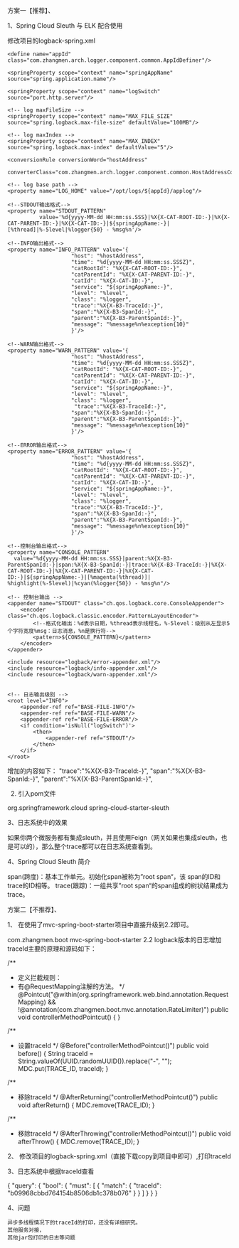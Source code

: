 方案一【推荐】、


1、Spring Cloud Sleuth 与 ELK 配合使用



 修改项目的logback-spring.xml

<?xml version="1.0" encoding="UTF-8"?>
<configuration debug="false">
 
    <define name="appId" class="com.zhangmen.arch.logger.component.common.AppIdDefiner"/>
 
    <springProperty scope="context" name="springAppName" source="spring.application.name"/>
 
    <springProperty scope="context" name="logSwitch" source="port.http.server"/>
 
    <!-- log maxFileSize -->
    <springProperty scope="context" name="MAX_FILE_SIZE" source="spring.logback.max-file-size" defaultValue="100MB"/>
 
    <!-- log maxIndex -->
    <springProperty scope="context" name="MAX_INDEX" source="spring.logback.max-index" defaultValue="5"/>
 
    <conversionRule conversionWord="hostAddress"
                    converterClass="com.zhangmen.arch.logger.component.common.HostAddressConvert"/>
 
    <!-- log base path -->
    <property name="LOG_HOME" value="/opt/logs/${appId}/applog"/>
 
    <!--STDOUT输出格式-->
    <property name="STDOUT_PATTERN"
              value='%d{yyyy-MM-dd HH:mm:ss.SSS}|%X{X-CAT-ROOT-ID:-}|%X{X-CAT-PARENT-ID:-}|%X{X-CAT-ID:-}|${springAppName:-}|[%thread]|%-5level|%logger{50} - %msg%n'/>
 
    <!--INFO输出格式-->
    <property name="INFO_PATTERN" value='{
                        "host": "%hostAddress",
                        "time": "%d{yyyy-MM-dd HH:mm:ss.SSSZ}",
                        "catRootId": "%X{X-CAT-ROOT-ID:-}",
                        "catParentId": "%X{X-CAT-PARENT-ID:-}",
                        "catId": "%X{X-CAT-ID:-}",
                        "service": "${springAppName:-}",
                        "level": "%level",
                        "class": "%logger",
                        "trace":"%X{X-B3-TraceId:-}",
                        "span":"%X{X-B3-SpanId:-}",
                        "parent":"%X{X-B3-ParentSpanId:-}",
                        "message": "%message%n%exception{10}"
                        }'/>
 
    <!--WARN输出格式-->
    <property name="WARN_PATTERN" value='{
                        "host": "%hostAddress",
                        "time": "%d{yyyy-MM-dd HH:mm:ss.SSSZ}",
                        "catRootId": "%X{X-CAT-ROOT-ID:-}",
                        "catParentId": "%X{X-CAT-PARENT-ID:-}",
                        "catId": "%X{X-CAT-ID:-}",
                        "service": "${springAppName:-}",
                        "level": "%level",
                        "class": "%logger",
                         "trace":"%X{X-B3-TraceId:-}",
                        "span":"%X{X-B3-SpanId:-}",
                        "parent":"%X{X-B3-ParentSpanId:-}",
                        "message": "%message%n%exception{10}"
                        }'/>
 
    <!--ERROR输出格式-->
    <property name="ERROR_PATTERN" value='{
                        "host": "%hostAddress",
                        "time": "%d{yyyy-MM-dd HH:mm:ss.SSSZ}",
                        "catRootId": "%X{X-CAT-ROOT-ID:-}",
                        "catParentId": "%X{X-CAT-PARENT-ID:-}",
                        "catId": "%X{X-CAT-ID:-}",
                        "service": "${springAppName:-}",
                        "level": "%level",
                        "class": "%logger",
                        "trace":"%X{X-B3-TraceId:-}",
                        "span":"%X{X-B3-SpanId:-}",
                        "parent":"%X{X-B3-ParentSpanId:-}",
                        "message": "%message%n%exception{10}"
                        }'/>
 
    <!--控制台输出格式-->
    <property name="CONSOLE_PATTERN"
      value="%d{yyyy-MM-dd HH:mm:ss.SSS}|parent:%X{X-B3-ParentSpanId:-}|span:%X{X-B3-SpanId:-}|trace:%X{X-B3-TraceId:-}|%X{X-CAT-ROOT-ID:-}|%X{X-CAT-PARENT-ID:-}|%X{X-CAT-ID:-}|${springAppName:-}|[%magenta(%thread)]| %highlight(%-5level)|%cyan(%logger{50}) - %msg%n"/>
 
    <!-- 控制台输出 -->
    <appender name="STDOUT" class="ch.qos.logback.core.ConsoleAppender">
        <encoder class="ch.qos.logback.classic.encoder.PatternLayoutEncoder">
            <!--格式化输出：%d表示日期，%thread表示线程名，%-5level：级别从左显示5个字符宽度%msg：日志消息，%n是换行符-->
            <pattern>${CONSOLE_PATTERN}</pattern>
        </encoder>
    </appender>
 
    <include resource="logback/error-appender.xml"/>
    <include resource="logback/info-appender.xml"/>
    <include resource="logback/warn-appender.xml"/>
 
 
    <!-- 日志输出级别 -->
    <root level="INFO">
        <appender-ref ref="BASE-FILE-INFO"/>
        <appender-ref ref="BASE-FILE-WARN"/>
        <appender-ref ref="BASE-FILE-ERROR"/>
        <if condition='isNull("logSwitch")'>
            <then>
                <appender-ref ref="STDOUT"/>
            </then>
        </if>
    </root>
 
</configuration>
增加的内容如下：
"trace":"%X{X-B3-TraceId:-}",
"span":"%X{X-B3-SpanId:-}",
"parent":"%X{X-B3-ParentSpanId:-}",


2. 引入pom文件



<dependency>
    <groupId>org.springframework.cloud</groupId>
    <artifactId>spring-cloud-starter-sleuth</artifactId>
</dependency>


3、日志系统中的效果





如果你两个微服务都有集成sleuth，并且使用Feign（网关如果也集成sleuth，也是可以的），那么整个trace都可以在日志系统查看到。







4、Spring Cloud Sleuth 简介

span(跨度)：基本工作单元。初始化span被称为”root span“，该 span的ID和trace的ID相等。
trace(跟踪)：一组共享”root span“的span组成的树状结果成为trace。

方案二【不推荐】、


1、 在使用了mvc-spring-boot-starter项目中直接升级到2.2即可。

<dependency>
    <groupId>com.zhangmen.boot</groupId>
    <artifactId>mvc-spring-boot-starter</artifactId>
    <version>2.2</version>
</dependency>
logback版本的日志增加traceId主要的原理和源码如下：

/**
 * 定义拦截规则：
 * 有@RequestMapping注解的方法。
 */
@Pointcut("@within(org.springframework.web.bind.annotation.RequestMapping) && !@annotation(com.zhangmen.boot.mvc.annotation.RateLimiter)")
public void controllerMethodPointcut() {
}
 
 
/**
 * 设置traceId
 */
@Before("controllerMethodPointcut()")
public void before() {
    String traceId = String.valueOf(UUID.randomUUID()).replace("-", "");
    MDC.put(TRACE_ID, traceId);
}
 
/**
 * 移除traceId
 */
@AfterReturning("controllerMethodPointcut()")
public void afterReturn() {
    MDC.remove(TRACE_ID);
}
 
/**
 * 移除traceId
 */
@AfterThrowing("controllerMethodPointcut()")
public void afterThrow() {
    MDC.remove(TRACE_ID);
}


2、 修改项目的logback-spring.xml（直接下载copy到项目中即可）,打印traceId





3、日志系统中根据traceId查看



{
  "query": {
    "bool": {
      "must": [
        {
          "match": {
            "traceId": "b09968cbbd764154b8506db1c378b076"
          }
        }
      ]
    }
  }
}


4、问题

    异步多线程情况下的traceId的打印，还没有详细研究。
    其他服务对接，
    其他jar包打印的日志等问题
